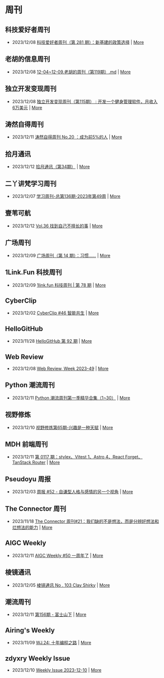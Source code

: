 # 周刊

## 科技爱好者周刊
- 2023/12/08 [科技爱好者周刊（第 281 期）：新基建的政策选择](http://www.ruanyifeng.com/blog/2023/12/weekly-issue-281.html) | [More](channels/科技爱好者周刊.md)

## 老胡的信息周刊
- 2023/12/08 [12-04~12-09.老胡的周刊（第119期）.md](https://weekly.howie6879.com/2023/12-04~12-09.老胡的周刊（第119期）.html) | [More](channels/老胡的信息周刊.md)

## 独立开发变现周刊
- 2023/12/08 [独立开发变现周刊（第115期） : 开发一个健身管理软件，月收入6万美元](https://www.ezindie.com/weekly/issue-115) | [More](channels/独立开发变现周刊.md)

## 涛然自得周刊
- 2023/12/11 [涛然自得周刊 No.20 ：成为前5%的人](http://heyitao.com/post/beyond-code-weekly-020) | [More](channels/涛然自得周刊.md)

## 拾月通讯
- 2023/12/12 [拾月通讯（第34期）](https://www.skyue.com/23121220.html) | [More](channels/拾月通讯.md)

## 二丫讲梵学习周刊
- 2023/12/07 [学习周刊-总第136期-2023年第49周](https://wiki.eryajf.net/pages/eb495e/) | [More](channels/二丫讲梵学习周刊.md)

## 壹苇可航
- 2023/12/12 [Vol.36 找到自己不擅长的事](https://justgoidea.com/newsletter/202336/?utm_source=atom_feed) | [More](channels/壹苇可航.md)

## 广场周刊
- 2023/12/09 [广场周刊（第 14 期）：习惯……](https://immmmm.com/weekly-2023-12-09/) | [More](channels/广场周刊.md)

## 1Link.Fun 科技周刊
- 2023/12/09 [1link.fun 科技周刊 | 第 78 期](https://1link.fun/blog/issue/issue78/) | [More](channels/1Link.Fun%20%E7%A7%91%E6%8A%80%E5%91%A8%E5%88%8A.md)

## CyberClip
- 2023/12/02 [CyberClip #46 智能共生](https://shyrz.me/cyberclip-46-intelligent-symbiosis/) | [More](channels/CyberClip.md)

## HelloGitHub
- 2023/11/28 [HelloGitHub 第 92 期](https://hellogithub.com/periodical/volume/92) | [More](channels/HelloGitHub.md)

## Web Review
- 2023/12/08 [Web Review, Week 2023-49](https://ervin.ipsquad.net/blog/2023/12/08/web-review-week-2023-49/) | [More](channels/Web%20Review.md)

## Python 潮流周刊
- 2023/12/11 [Python 潮流周刊第一季精华合集（1~30）](https://pythoncat.top/posts/2023-12-11-weekly/) | [More](channels/Python%20%E6%BD%AE%E6%B5%81%E5%91%A8%E5%88%8A.md)

## 视野修炼
- 2023/12/10 [视野修炼第65期-兴趣是一种天赋](https://sugarat.top/weekly/2023-12-10.html) | [More](channels/%E8%A7%86%E9%87%8E%E4%BF%AE%E7%82%BC.md)

## MDH 前端周刊
- 2023/12/11 [第 0117 期：stylex、Vitest 1、Astro 4、React Forget、TanStack Router](https://mdhweekly.com/weekly/issue-0117) | [More](channels/MDH%20%E5%89%8D%E7%AB%AF%E5%91%A8%E5%88%8A.md)

## Pseudoyu 周报
- 2023/12/03 [周报 #52 - 自谦型人格与感情的另一个视角](https://www.pseudoyu.com/zh/2023/12/03/weekly_review_20231203/) | [More](channels/Pseudoyu%20%E5%91%A8%E6%8A%A5.md)

## The Connector 周刊
- 2023/11/18 [The Connector 周刊#21：我们缺的不是想法，而是分辨好想法和烂想法的能力](https://liduos.com/the-connector-weekly-21.html) | [More](channels/The%20Connector%20%E5%91%A8%E5%88%8A.md)

## AIGC Weekly
- 2023/12/11 [AIGC Weekly #50 一周年了](https://quail.ink/op7418/p/aigc-weekly-50) | [More](channels/AIGC%20Weekly.md)

## 棱镜通讯
- 2023/12/05 [棱镜通讯 No . 103 Clay Shirky](https://wangyurui.com/posts/leng-jing-tong-xun-no-103-clay-shirky-a45f1c03) | [More](channels/%E6%A3%B1%E9%95%9C%E9%80%9A%E8%AE%AF.md)

## 潮流周刊
- 2023/12/11 [第156期 - 富士山下](https://weekly.tw93.fun/posts/156-%E5%AF%8C%E5%A3%AB%E5%B1%B1%E4%B8%8B/) | [More](channels/%E6%BD%AE%E6%B5%81%E5%91%A8%E5%88%8A.md)

## Airing's Weekly
- 2023/11/09 [WJ.24: 十年编程之路](https://weekly.ursb.me/posts/weekly-24/) | [More](channels/Airing%27s%20Weekly.md)

## zdyxry Weekly Issue
- 2023/12/10 [Weekly Issue 2023-12-10](https://zdyxry.github.io/2023/12/10/Weekly-Issue-2023-12-10/) | [More](channels/zdyxry%20Weekly%20Issue.md)

